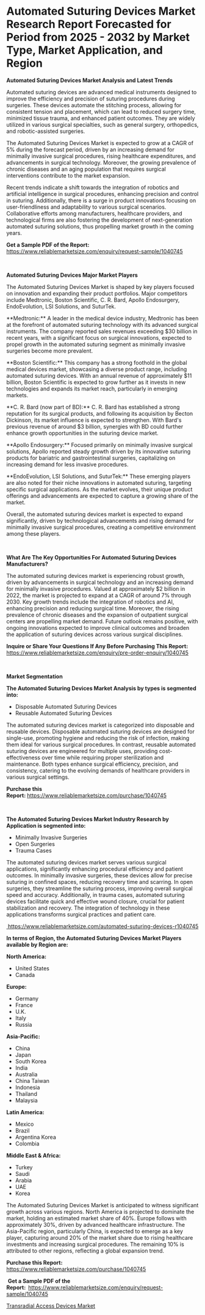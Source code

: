 <p><h1>Automated Suturing Devices Market Research Report Forecasted for Period from 2025 -  2032 by Market Type, Market Application, and Region</h1></p><p><strong>Automated Suturing Devices Market Analysis and Latest Trends</strong></p>
<p><p>Automated suturing devices are advanced medical instruments designed to improve the efficiency and precision of suturing procedures during surgeries. These devices automate the stitching process, allowing for consistent tension and placement, which can lead to reduced surgery time, minimized tissue trauma, and enhanced patient outcomes. They are widely utilized in various surgical specialties, such as general surgery, orthopedics, and robotic-assisted surgeries.</p><p>The Automated Suturing Devices Market is expected to grow at a CAGR of 5% during the forecast period, driven by an increasing demand for minimally invasive surgical procedures, rising healthcare expenditures, and advancements in surgical technology. Moreover, the growing prevalence of chronic diseases and an aging population that requires surgical interventions contribute to the market expansion.</p><p>Recent trends indicate a shift towards the integration of robotics and artificial intelligence in surgical procedures, enhancing precision and control in suturing. Additionally, there is a surge in product innovations focusing on user-friendliness and adaptability to various surgical scenarios. Collaborative efforts among manufacturers, healthcare providers, and technological firms are also fostering the development of next-generation automated suturing solutions, thus propelling market growth in the coming years.</p></p>
<p><strong>Get a Sample PDF of the Report:&nbsp;</strong> <a href="https://www.reliablemarketsize.com/enquiry/request-sample/1040745?utm_campaign=2439&utm_medium=2&utm_source=Github&utm_content=ia&utm_term=04032025&utm_id=automated-suturing-devices">https://www.reliablemarketsize.com/enquiry/request-sample/1040745</a></p>
<p>&nbsp;</p>
<p><strong>Automated Suturing Devices Major Market Players</strong></p>
<p><p>The Automated Suturing Devices Market is shaped by key players focused on innovation and expanding their product portfolios. Major competitors include Medtronic, Boston Scientific, C. R. Bard, Apollo Endosurgery, EndoEvolution, LSI Solutions, and SuturTek.</p><p>**Medtronic:** A leader in the medical device industry, Medtronic has been at the forefront of automated suturing technology with its advanced surgical instruments. The company reported sales revenues exceeding $30 billion in recent years, with a significant focus on surgical innovations, expected to propel growth in the automated suturing segment as minimally invasive surgeries become more prevalent.</p><p>**Boston Scientific:** This company has a strong foothold in the global medical devices market, showcasing a diverse product range, including automated suturing devices. With an annual revenue of approximately $11 billion, Boston Scientific is expected to grow further as it invests in new technologies and expands its market reach, particularly in emerging markets.</p><p>**C. R. Bard (now part of BD):** C. R. Bard has established a strong reputation for its surgical products, and following its acquisition by Becton Dickinson, its market influence is expected to strengthen. With Bard's previous revenue of around $3 billion, synergies with BD could further enhance growth opportunities in the suturing device market.</p><p>**Apollo Endosurgery:** Focused primarily on minimally invasive surgical solutions, Apollo reported steady growth driven by its innovative suturing products for bariatric and gastrointestinal surgeries, capitalizing on increasing demand for less invasive procedures.</p><p>**EndoEvolution, LSI Solutions, and SuturTek:** These emerging players are also noted for their niche innovations in automated suturing, targeting specific surgical applications. As the market evolves, their unique product offerings and advancements are expected to capture a growing share of the market.</p><p>Overall, the automated suturing devices market is expected to expand significantly, driven by technological advancements and rising demand for minimally invasive surgical procedures, creating a competitive environment among these players.</p></p>
<p>&nbsp;</p>
<p><strong>What Are The Key Opportunities For Automated Suturing Devices Manufacturers?</strong></p>
<p><p>The automated suturing devices market is experiencing robust growth, driven by advancements in surgical technology and an increasing demand for minimally invasive procedures. Valued at approximately $2 billion in 2022, the market is projected to expand at a CAGR of around 7% through 2030. Key growth trends include the integration of robotics and AI, enhancing precision and reducing surgical time. Moreover, the rising prevalence of chronic diseases and the expansion of outpatient surgical centers are propelling market demand. Future outlook remains positive, with ongoing innovations expected to improve clinical outcomes and broaden the application of suturing devices across various surgical disciplines.</p></p>
<p><strong>Inquire or Share Your Questions If Any Before Purchasing This Report:</strong> <a href="https://www.reliablemarketsize.com/enquiry/pre-order-enquiry/1040745?utm_campaign=2439&utm_medium=2&utm_source=Github&utm_content=ia&utm_term=04032025&utm_id=automated-suturing-devices">https://www.reliablemarketsize.com/enquiry/pre-order-enquiry/1040745</a></p>
<p>&nbsp;</p>
<p><strong>Market Segmentation</strong></p>
<p><strong>The Automated Suturing Devices Market Analysis by types is segmented into:</strong></p>
<p><ul><li>Disposable Automated Suturing Devices</li><li>Reusable Automated Suturing Devices</li></ul></p>
<p><p>The automated suturing devices market is categorized into disposable and reusable devices. Disposable automated suturing devices are designed for single-use, promoting hygiene and reducing the risk of infection, making them ideal for various surgical procedures. In contrast, reusable automated suturing devices are engineered for multiple uses, providing cost-effectiveness over time while requiring proper sterilization and maintenance. Both types enhance surgical efficiency, precision, and consistency, catering to the evolving demands of healthcare providers in various surgical settings.</p></p>
<p><strong>Purchase this Report:&nbsp;</strong><a href="https://www.reliablemarketsize.com/purchase/1040745?utm_campaign=2439&utm_medium=2&utm_source=Github&utm_content=ia&utm_term=04032025&utm_id=automated-suturing-devices">https://www.reliablemarketsize.com/purchase/1040745</a></p>
<p>&nbsp;</p>
<p><strong>The Automated Suturing Devices Market Industry Research by Application is segmented into:</strong></p>
<p><ul><li>Minimally Invasive Surgeries</li><li>Open Surgeries</li><li>Trauma Cases</li></ul></p>
<p><p>The automated suturing devices market serves various surgical applications, significantly enhancing procedural efficiency and patient outcomes. In minimally invasive surgeries, these devices allow for precise suturing in confined spaces, reducing recovery time and scarring. In open surgeries, they streamline the suturing process, improving overall surgical speed and accuracy. Additionally, in trauma cases, automated suturing devices facilitate quick and effective wound closure, crucial for patient stabilization and recovery. The integration of technology in these applications transforms surgical practices and patient care.</p></p>
<p><a href="https://www.reliablemarketsize.com/automated-suturing-devices-r1040745?utm_campaign=2439&utm_medium=2&utm_source=Github&utm_content=ia&utm_term=04032025&utm_id=automated-suturing-devices">&nbsp;https://www.reliablemarketsize.com/automated-suturing-devices-r1040745</a></p>
<p><strong>In terms of Region, the Automated Suturing Devices Market Players available by Region are:</strong></p>
<p>
    <p> <strong> North America: </strong>
        <ul>
            <li>United States</li>
            <li>Canada</li>
        </ul>
        </p> 
    <p> <strong> Europe: </strong>
        <ul>
            <li>Germany</li>
            <li>France</li>
            <li>U.K.</li>
            <li>Italy</li>
            <li>Russia</li>
        </ul>
        </p> 
    <p> <strong> Asia-Pacific: </strong>
        <ul>
            <li>China</li>
            <li>Japan</li>
            <li>South Korea</li>
            <li>India</li>
            <li>Australia</li>
            <li>China Taiwan</li>
            <li>Indonesia</li>
            <li>Thailand</li>
            <li>Malaysia</li>
        </ul>
        </p> 
    <p> <strong> Latin America: </strong>
        <ul>
            <li>Mexico</li>
            <li>Brazil</li>
            <li>Argentina Korea</li>
            <li>Colombia</li>
        </ul>
        </p> 
    <p> <strong> Middle East & Africa: </strong>
        <ul>
            <li>Turkey</li>
            <li>Saudi</li>
            <li>Arabia</li>
            <li>UAE</li>
            <li>Korea</li>
        </ul>
    </p>
    </p>
<p><p>The Automated Suturing Devices Market is anticipated to witness significant growth across various regions. North America is projected to dominate the market, holding an estimated market share of 40%. Europe follows with approximately 30%, driven by advanced healthcare infrastructure. The Asia-Pacific region, particularly China, is expected to emerge as a key player, capturing around 20% of the market share due to rising healthcare investments and increasing surgical procedures. The remaining 10% is attributed to other regions, reflecting a global expansion trend.</p></p>
<p><strong>Purchase this Report: </strong><a href="https://www.reliablemarketsize.com/purchase/1040745?utm_campaign=2439&utm_medium=2&utm_source=Github&utm_content=ia&utm_term=04032025&utm_id=automated-suturing-devices">https://www.reliablemarketsize.com/purchase/1040745</a></p>
<p>&nbsp;<strong>Get a Sample PDF of the Report:&nbsp;&nbsp;</strong><a href="https://www.reliablemarketsize.com/enquiry/request-sample/1040745?utm_campaign=2439&utm_medium=2&utm_source=Github&utm_content=ia&utm_term=04032025&utm_id=automated-suturing-devices">https://www.reliablemarketsize.com/enquiry/request-sample/1040745</a></p>
<p><strong></strong></p>
<p><p><a href="https://github.com/kathiestrine5ty/Market-Research-Report-List-1/blob/main/transradial-access-devices-market.md?utm_campaign=2439&utm_medium=2&utm_source=Github&utm_content=ia&utm_term=04032025&utm_id=automated-suturing-devices">Transradial Access Devices Market</a></p></p>